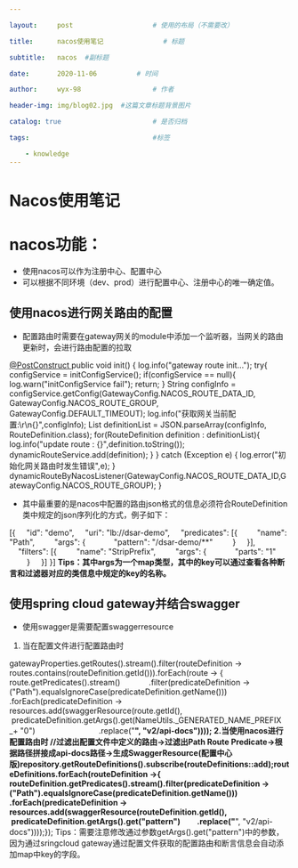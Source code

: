 ```yaml
---

layout:     post   				    # 使用的布局（不需要改）

title:      nacos使用笔记				# 标题 

subtitle:   nacos  #副标题

date:       2020-11-06			# 时间

author:     wyx-98					# 作者

header-img: img/blog02.jpg	#这篇文章标题背景图片

catalog: true 						# 是否归档

tags:								#标签

    - knowledge
---
```


# Nacos使用笔记

# nacos功能：
- 使用nacos可以作为注册中心、配置中心
- 可以根据不同环境（dev、prod）进行配置中心、注册中心的唯一确定值。
## 使用nacos进行网关路由的配置

- 配置路由时需要在gateway网关的module中添加一个监听器，当网关的路由更新时，会进行路由配置的拉取

[@PostConstruct ](/PostConstruct )
public void init() {
log.info("gateway route init...");
try{
configService = initConfigService();
if(configService == null){
log.warn("initConfigService fail");
return;
}
String configInfo = configService.getConfig(GatewayConfig.NACOS_ROUTE_DATA_ID, GatewayConfig.NACOS_ROUTE_GROUP, GatewayConfig.DEFAULT_TIMEOUT);
log.info("获取网关当前配置:\r\n{}",configInfo);
List definitionList = JSON.parseArray(configInfo, RouteDefinition.class);
for(RouteDefinition definition : definitionList){
log.info("update route : {}",definition.toString());
dynamicRouteService.add(definition);
}
} catch (Exception e) {
log.error("初始化网关路由时发生错误",e);
}
dynamicRouteByNacosListener(GatewayConfig.NACOS_ROUTE_DATA_ID,GatewayConfig.NACOS_ROUTE_GROUP);
}

- 其中最重要的是nacos中配置的路由json格式的信息必须符合RouteDefinition类中规定的json序列化的方式，例子如下：

[{
    "id": "demo",
    "uri": "lb://dsar-demo",
    "predicates": [{
        "name": "Path",
        "args": {
            "pattern": "/dsar-demo/**"
        }
    }],
    "filters": [{
        "name": "StripPrefix",
        "args": {
            "parts": "1"
        }
    }]
}]
**Tips：其中args为一个map类型，其中的key可以通过查看各种断言和过滤器对应的类信息中规定的key的名称。**
## 使用spring cloud gateway并结合swagger

- 使用swagger是需要配置swaggerresource
1. 当在配置文件进行配置路由时

gatewayProperties.getRoutes().stream().filter(routeDefinition -> routes.contains(routeDefinition.getId())).forEach(route -> {
    route.getPredicates().stream()
            .filter(predicateDefinition -> ("Path").equalsIgnoreCase(predicateDefinition.getName()))
            .forEach(predicateDefinition -> resources.add(swaggerResource(route.getId(),                    predicateDefinition.getArgs().get(NameUtils._GENERATED_NAME_PREFIX _+ "0")
                            .replace("**", "v2/api-docs"))));
2.当使用nacos进行配置路由时
//过滤出配置文件中定义的路由->过滤出Path Route Predicate->根据路径拼接成api-docs路径->生成SwaggerResource(配置中心版)repository.getRouteDefinitions().subscribe(routeDefinitions::add);routeDefinitions.forEach(routeDefinition ->{
        routeDefinition.getPredicates().stream().filter(predicateDefinition -> ("Path").equalsIgnoreCase(predicateDefinition.getName()))
        .forEach(predicateDefinition -> resources.add(swaggerResource(routeDefinition.getId(),                predicateDefinition.getArgs().get("pattern")
        .replace("**", "v2/api-docs"))));});
Tips：需要注意修改通过参数getArgs().get("pattern")中的参数，因为通过sringcloud gateway通过配置文件获取的配置路由和断言信息会自动添加map中key的字段。


